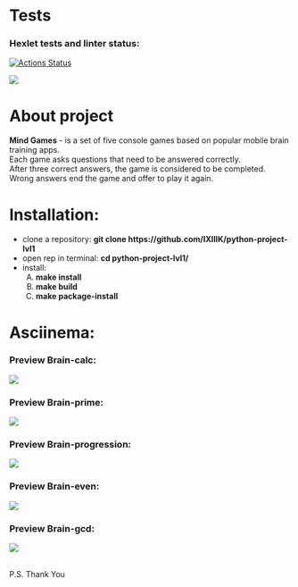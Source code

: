 <h1>Tests</h1>

### Hexlet tests and linter status:
[![Actions Status](https://github.com/IXIIIK/python-project-lvl1/workflows/hexlet-check/badge.svg)](https://github.com/IXIIIK/python-project-lvl1/actions)

<a href="https://codeclimate.com/github/IXIIIK/python-project-lvl1/maintainability"><img src="https://api.codeclimate.com/v1/badges/2ae8dd4c4f0debcaa142/maintainability"/></a>

<h1>About project</h1>
<p><b>Mind Games</b> - is a set of five console games based on popular mobile brain training apps.<br>
 Each game asks questions that need to be answered correctly.<br>
 After three correct answers, the game is considered to be completed. Wrong answers end the game and offer to play it again.</p>

<h1>Installation:</h1>
<ul>
 <li>clone a repository: <b>git clone https://github.com/IXIIIK/python-project-lvl1</b></li>
 <li>open rep in terminal: <b>cd python-project-lvl1/</b></li>
 <li>install:
  <ol type='A'>
   <li><b>make install</b></li>
   <li><b>make build</b></li>
   <li><b>make package-install</b></li>
  </ol>
 </li>
</ul>


<h1>Asciinema:</h1>

<h3>Preview Brain-calc:</h3>
<a href="https://asciinema.org/a/pcSeDk1cso15erzKT28GEeSw9" target="_blank"><img src="https://asciinema.org/a/pcSeDk1cso15erzKT28GEeSw9.svg" /></a>

<h3>Preview Brain-prime:</h3>
<a href="https://asciinema.org/a/sHsZ0toIijHSOlHbF30JR85yV" target="_blank"><img src="https://asciinema.org/a/sHsZ0toIijHSOlHbF30JR85yV.svg" /></a>

<h3>Preview Brain-progression:</h3>
<a href="https://asciinema.org/a/XFlK0a5Gjp0xEvJpaxypBWk5h" target="_blank"><img src="https://asciinema.org/a/XFlK0a5Gjp0xEvJpaxypBWk5h.svg" /></a>
 
<h3>Preview Brain-even:</h3>
<a href="https://asciinema.org/a/ZlmEQIP5nBEHzKVvneI4rCEtZ" target="_blank"><img src="https://asciinema.org/a/ZlmEQIP5nBEHzKVvneI4rCEtZ.svg" /></a> 

<h3>Preview Brain-gcd:</h3>
<a href="https://asciinema.org/a/Xa22Ei6WT12V1loQdppZm7MiK" target="_blank"><img src="https://asciinema.org/a/Xa22Ei6WT12V1loQdppZm7MiK.svg" /></a>


<br>
<br>
<p>P.S. Thank You</p>
